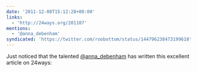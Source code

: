 ```yaml
---
date: '2011-12-08T15:12:28+00:00'
links:
  - 'http://24ways.org/201107'
mentions:
  - '@anna_debenham'
syndicated: 'https://twitter.com/roobottom/status/144796238473199618'
---
```

Just noticed that the talented [@anna_debenham](https://twitter.com/@anna_debenham) has written this excellent article on 24ways: 
